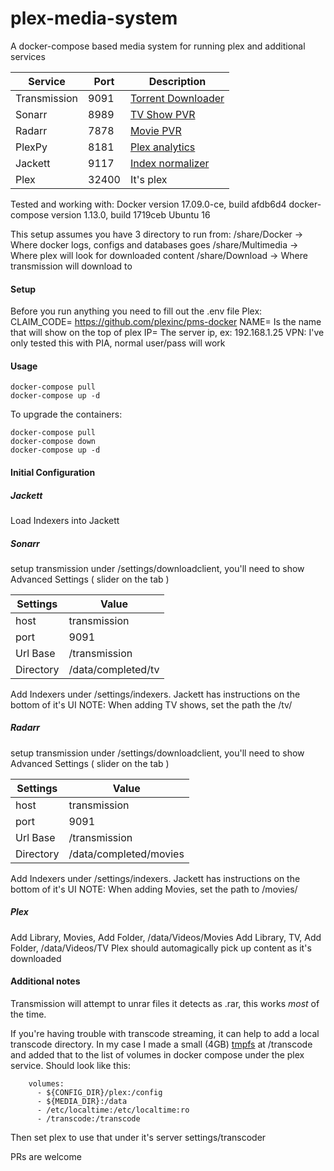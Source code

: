 # plex-media-system
A docker-compose based media system for running plex and additional services 

| Service      | Port  | Description        |
| ------------ | ----- | ------------------ |
| Transmission | 9091  | [Torrent Downloader](https://github.com/transmission/transmission) |
| Sonarr       | 8989  | [TV Show PVR](https://github.com/Sonarr/Sonarr)       |
| Radarr       | 7878  | [Movie PVR](https://github.com/Radarr/Radarr)          |
| PlexPy       | 8181  | [Plex analytics](https://github.com/JonnyWong16/plexpy)     |
| Jackett      | 9117  | [Index normalizer](https://github.com/Jackett/Jackett)   |
| Plex         | 32400 | It's plex          |

Tested and working with:
Docker version 17.09.0-ce, build afdb6d4
docker-compose version 1.13.0, build 1719ceb
Ubuntu 16

This setup assumes you have 3 directory to run from:
/share/Docker -> Where docker logs, configs and databases goes
/share/Multimedia -> Where plex will look for downloaded content
/share/Download -> Where transmission will download to 

#### Setup
Before you run anything you need to fill out the .env file
Plex:
CLAIM_CODE= https://github.com/plexinc/pms-docker
NAME= Is the name that will show on the top of plex
IP= The server ip, ex: 192.168.1.25
VPN:
I've only tested this with PIA, normal user/pass will work

#### Usage
```
docker-compose pull
docker-compose up -d
```
To upgrade the containers:
```
docker-compose pull
docker-compose down
docker-compose up -d
```


#### Initial Configuration

##### Jackett
Load Indexers into Jackett

##### Sonarr
setup transmission under /settings/downloadclient, you'll need to show Advanced Settings ( slider on the tab )

| Settings  | Value              |
| --------  | ------------------ |
| host      | transmission       |
| port      | 9091               |
| Url Base  | /transmission      |
| Directory | /data/completed/tv |

Add Indexers under /settings/indexers. Jackett has instructions on the bottom of it's UI
NOTE: When adding TV shows, set the path the /tv/

##### Radarr
setup transmission under /settings/downloadclient, you'll need to show Advanced Settings ( slider on the tab )

| Settings  | Value                  |
| --------  | ---------------------- |
| host      | transmission           |
| port      | 9091                   |
| Url Base  | /transmission          |
| Directory | /data/completed/movies |

Add Indexers under /settings/indexers. Jackett has instructions on the bottom of it's UI
NOTE: When adding Movies, set the path to /movies/

##### Plex
Add Library, Movies, Add Folder, /data/Videos/Movies
Add Library, TV, Add Folder, /data/Videos/TV
Plex should automagically pick up content as it's downloaded



#### Additional notes
Transmission will attempt to unrar files it detects as .rar, this works *most* of the time.

If you're having trouble with transcode streaming, it can help to add a local transcode directory. In my case I made a small (4GB) [tmpfs](https://www.jamescoyle.net/how-to/943-create-a-ram-disk-in-linux) at /transcode and added that to the list of volumes in docker compose under the plex service. Should look like this:
```
	volumes:
      - ${CONFIG_DIR}/plex:/config
      - ${MEDIA_DIR}:/data
      - /etc/localtime:/etc/localtime:ro
      - /transcode:/transcode 
```
Then set plex to use that under it's server settings/transcoder

PRs are welcome